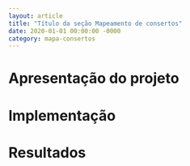 ```yaml
---
layout: article
title: "Título da seção Mapeamento de consertos"
date: 2020-01-01 00:00:00 -0000
category: mapa-consertos
---
```


# Apresentação do projeto

# Implementação

# Resultados
